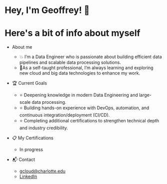 ﻿# Hey, I'm Geoffrey! :wave:

# Here's a bit of info about myself

* About me
   * :boom: I’m a Data Engineer who is passionate about building efficient data pipelines and scalable data processing solutions.
   * :seedling:As a self-taught professional, I’m always learning and exploring new cloud and big data technologies to enhance my work.

* :trophy: Current Goals
   * :star: Deepening knowledge in modern Data Engineering and large-scale data processing.
   * :star: Building hands-on experience with DevOps, automation, and continuous integration/deployment (CI/CD).
   * :star: Completing additional certifications to strengthen technical depth and industry credibility.

* :clipboard: My Certifications
   * In progress

* :mailbox_with_mail: Contact
   * <a href=gcloud@charlotte.edu>gcloud@charlotte.edu</a>
   * <a href=https://www.linkedin.com/in/geoffrey-cloud-18b107181/>LinkedIn</a> 


